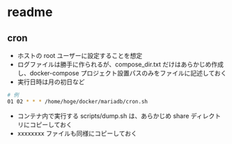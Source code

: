 # readme
## cron
- ホストの root ユーザーに設定することを想定
- ログファイルは勝手に作られるが、compose_dir.txt だけはあらかじめ作成し、docker-compose プロジェクト設置パスのみをファイルに記述しておく
- 実行日時は月の初日など
```sh
# 例
01 02 * * * /home/hoge/docker/mariadb/cron.sh
```
- コンテナ内で実行する scripts/dump.sh は、あらかじめ share ディレクトリにコピーしておく
- xxxxxxxx ファイルも同様にコピーしておく